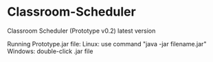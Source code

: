 # Classroom-Scheduler
Classroom Scheduler (Prototype v0.2) latest version

Running Prototype.jar file:
  Linux: use command "java -jar filename.jar"
  Windows: double-click .jar file
